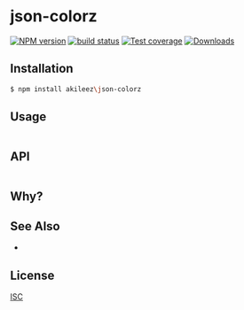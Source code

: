 # json-colorz
[![NPM version][npm-image]][npm-url]
[![build status][travis-image]][travis-url]
[![Test coverage][coveralls-image]][coveralls-url]
[![Downloads][downloads-image]][downloads-url]

## Installation
```bash
$ npm install akileez\json-colorz
```

## Usage
```js

```

## API
```js

```

## Why?


## See Also
-

## License
[ISC](https://github.com/akileez/json-colorz/blob/master/LICENSE)

[npm-image]: https://img.shields.io/npm/v/json-colorz.svg?style=flat-square
[npm-url]: https://npmjs.org/package/json-colorz
[travis-image]: https://img.shields.io/travis/akileez/json-colorz.svg?style=flat-square
[travis-url]: https://travis-ci.org/akileez/json-colorz
[coveralls-image]: https://img.shields.io/coveralls/akileez/json-colorz.svg?style=flat-square
[coveralls-url]: https://coveralls.io/r/akileez/json-colorz?branch=master
[downloads-image]: http://img.shields.io/npm/dm/json-colorz.svg?style=flat-square
[downloads-url]: https://npmjs.org/package/json-colorz
